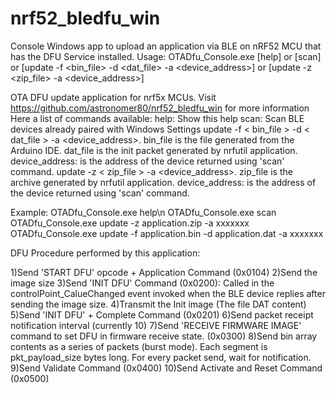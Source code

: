 # nrf52_bledfu_win
Console Windows app to upload an application via BLE on nRF52 MCU that has the DFU Service installed.
Usage: OTADfu_Console.exe [help] or [scan] or [update -f <bin_file> -d <dat_file> -a <device_address>] or [update -z <zip_file> -a <device_address>]

OTA DFU update application for nrf5x MCUs. Visit https://github.com/astronomer80/nrf52_bledfu_win for more information
Here a list of commands available:
help: Show this help
scan: Scan BLE devices already paired with Windows Settings
update -f < bin_file > -d < dat_file > -a <device_address>. bin_file is the file generated from the Arduino IDE. dat_file is the init packet generated by nrfutil application. device_address: is the address of the device returned using 'scan' command.
update -z < zip_file > -a <device_address>. zip_file is the archive generated by nrfutil application. device_address: is the address of the device returned using 'scan' command.

Example:
OTADfu_Console.exe help\n
OTADfu_Console.exe scan
OTADfu_Console.exe update -z application.zip -a xxxxxxx
OTADfu_Console.exe update -f application.bin -d application.dat -a xxxxxxx

DFU Procedure performed by this application:

1)Send 'START DFU' opcode + Application Command (0x0104)
2)Send the image size
3)Send 'INIT DFU' Command (0x0200): Called in the controlPoint_CalueChanged event invoked when the BLE device replies after sending the image size.
4)Transmit the Init image (The file DAT content)
5)Send 'INIT DFU' + Complete Command (0x0201)
6)Send packet receipt notification interval (currently 10)
7)Send 'RECEIVE FIRMWARE IMAGE' command to set DFU in firmware receive state.  (0x0300)
8)Send bin array contents as a series of packets (burst mode).  Each segment is pkt_payload_size bytes long. For every packet send, wait for notification.
9)Send Validate Command (0x0400)
10)Send Activate and Reset Command (0x0500) 
